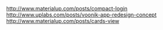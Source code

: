 http://www.materialup.com/posts/compact-login
http://www.uplabs.com/posts/voonik-app-redesign-concept
http://www.materialup.com/posts/cards-view
